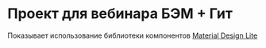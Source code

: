 # Проект для вебинара БЭМ + Гит

Показывает использование библиотеки компонентов [Material Design Lite](https://getmdl.io/)
